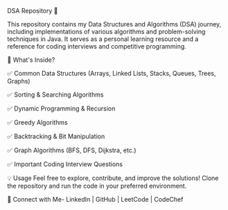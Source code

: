 DSA Repository 🚀

This repository contains my Data Structures and Algorithms (DSA) journey, including implementations of various algorithms and problem-solving techniques in Java. It serves as a personal learning resource and a 
reference for coding interviews and competitive programming.

📌 What's Inside?

✅ Common Data Structures (Arrays, Linked Lists, Stacks, Queues, Trees, Graphs)

✅ Sorting & Searching Algorithms

✅ Dynamic Programming & Recursion

✅ Greedy Algorithms

✅ Backtracking & Bit Manipulation

✅ Graph Algorithms (BFS, DFS, Dijkstra, etc.)

✅ Important Coding Interview Questions

💡 Usage
Feel free to explore, contribute, and improve the solutions! Clone the repository and run the code in your preferred environment.

🔗 Connect with Me-
LinkedIn | GitHub | LeetCode | CodeChef
